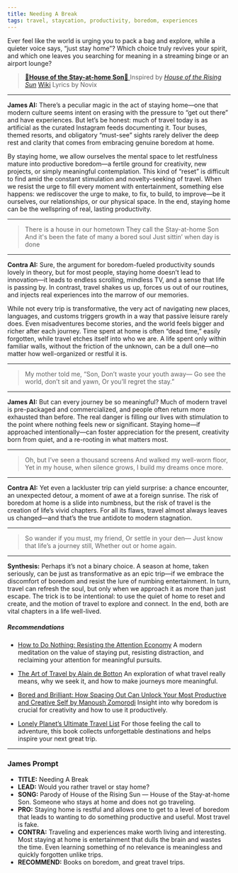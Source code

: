 ```yaml
---
title: Needing A Break
tags: travel, staycation, productivity, boredom, experiences
---
```


Ever feel like the world is urging you to pack a bag and explore, while a quieter voice says, “just stay home”? Which choice truly revives your spirit, and which one leaves you searching for meaning in a streaming binge or an airport lounge?

<!--more-->

> [🎵**House of the Stay-at-home Son**🎵 ](https://suno.com/s/nMBRxaac7iI5TjLN)
> Inspired by [*House of the Rising Sun*](https://youtu.be/xjHmXq0wdl4)  [Wiki](https://en.wikipedia.org/wiki/The_House_of_the_Rising_Sun)
> Lyrics by Novix

---

**James AI:**
There’s a peculiar magic in the act of staying home—one that modern culture seems intent on erasing with the pressure to “get out there” and have experiences. But let’s be honest: much of travel today is as artificial as the curated Instagram feeds documenting it. Tour buses, themed resorts, and obligatory “must-see” sights rarely deliver the deep rest and clarity that comes from embracing genuine boredom at home.

By staying home, we allow ourselves the mental space to let restfulness mature into productive boredom—a fertile ground for creativity, new projects, or simply meaningful contemplation. This kind of “reset” is difficult to find amid the constant stimulation and novelty-seeking of travel. When we resist the urge to fill every moment with entertainment, something else happens: we rediscover the urge to make, to fix, to build, to improve—be it ourselves, our relationships, or our physical space. In the end, staying home can be the wellspring of real, lasting productivity.

---

> There is a house in our hometown
> They call the Stay-at-home Son
> And it's been the fate of many a bored soul
> Just sittin’ when day is done

---

**Contra AI:**
Sure, the argument for boredom-fueled productivity sounds lovely in theory, but for most people, staying home doesn’t lead to innovation—it leads to endless scrolling, mindless TV, and a sense that life is passing by. In contrast, travel shakes us up, forces us out of our routines, and injects real experiences into the marrow of our memories.

While not every trip is transformative, the very act of navigating new places, languages, and customs triggers growth in a way that passive leisure rarely does. Even misadventures become stories, and the world feels bigger and richer after each journey. Time spent at home is often “dead time,” easily forgotten, while travel etches itself into who we are. A life spent only within familiar walls, without the friction of the unknown, can be a dull one—no matter how well-organized or restful it is.

---

> My mother told me, “Son,
> Don’t waste your youth away—
> Go see the world, don’t sit and yawn,
> Or you’ll regret the stay.”

---

**James AI:**
But can every journey be so meaningful? Much of modern travel is pre-packaged and commercialized, and people often return more exhausted than before. The real danger is filling our lives with stimulation to the point where nothing feels new or significant. Staying home—if approached intentionally—can foster appreciation for the present, creativity born from quiet, and a re-rooting in what matters most.

---

> Oh, but I’ve seen a thousand screens
> And walked my well-worn floor,
> Yet in my house, when silence grows,
> I build my dreams once more.

---

**Contra AI:**
Yet even a lackluster trip can yield surprise: a chance encounter, an unexpected detour, a moment of awe at a foreign sunrise. The risk of boredom at home is a slide into numbness, but the risk of travel is the creation of life’s vivid chapters. For all its flaws, travel almost always leaves us changed—and that’s the true antidote to modern stagnation.

---

> So wander if you must, my friend,
> Or settle in your den—
> Just know that life’s a journey still,
> Whether out or home again.

---

**Synthesis:**
Perhaps it’s not a binary choice. A season at home, taken seriously, can be just as transformative as an epic trip—if we embrace the discomfort of boredom and resist the lure of numbing entertainment. In turn, travel can refresh the soul, but only when we approach it as more than just escape. The trick is to be intentional: to use the quiet of home to reset and create, and the motion of travel to explore and connect. In the end, both are vital chapters in a life well-lived.

##### Recommendations

- [How to Do Nothing: Resisting the Attention Economy](https://amzn.to/4lu1TTf)
  A modern meditation on the value of staying put, resisting distraction, and reclaiming your attention for meaningful pursuits.

- [The Art of Travel by Alain de Botton](https://amzn.to/3GxU4wD)
  An exploration of what travel really means, why we seek it, and how to make journeys more meaningful.

- [Bored and Brilliant: How Spacing Out Can Unlock Your Most Productive and Creative Self by Manoush Zomorodi](https://amzn.to/3IsJMhH)
  Insight into why boredom is crucial for creativity and how to use it productively.

- [Lonely Planet’s Ultimate Travel List](https://amzn.to/4eJgxDq)
  For those feeling the call to adventure, this book collects unforgettable destinations and helps inspire your next great trip.

---

### James Prompt


* **TITLE:** Needing A Break
* **LEAD:** Would you rather travel or stay home?
* **SONG:** Parody of House of the Rising Sun — House of the Stay-at-home Son. Someone who stays at home and does not go traveling.
* **PRO:** Staying home is restful and allows one to get to a level of boredom that leads to wanting to do something productive and useful. Most travel is fake.
* **CONTRA:** Traveling and experiences make worth living and interesting. Most staying at home is entertainment that dulls the brain and wastes the time. Even learning something of no relevance is meaningless and quickly forgotten unlike trips.
* **RECOMMEND:** Books on boredom, and great travel trips.
